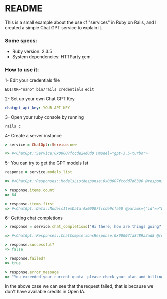 # README

This is a small example about the use of "services" in Ruby on Rails, and I created a simple Chat GPT service to explain it.

### Some specs:
* Ruby version: 2.3.5
* System dependencies: HTTParty gem.

### How to use it:
1- Edit your credentials file

```
EDITOR="nano" bin/rails credentials:edit
```

2- Set up your own Chat GPT Key

```yaml
chatgpt_api_key: YOUR-API-KEY
```

3- Open your ruby console by running

```
rails c
```

4- Create a server instance

```ruby
> service = ChatGpt::Service.new

=> #<ChatGpt::Service:0x00007fccde2ed0d0 @model="gpt-3.5-turbo">
```

5- You can try to get the GPT models list

```ruby
response = service.models_list

=> #<ChatGpt::Responses::ModelsListResponse:0x00007fccdd7d6390 @response=#<HTTParty::Response:0x7fccdd6c7ad0 parsed_response={"object"=>"list", "data"=>[{"id"=>"babbage", "object"=>"model", "created"=>1649358449, "owned_by"=>"openai", "permission"=>[{"id"=>"modelperm-49FUp5v084tBB49tC4z8LPH5", ...>

> response.items.count
=> 64

> response.items.first
=> #<ChatGpt::Data::ModelsItemData:0x00007fccde9cfa60 @params={"id"=>"babbage", "object"=>"model", "created"=>1649358449, "owned_by"=>"openai", "permission"=>[{"id"=>"modelperm-49FUp5v084tBB49tC4z8LPH5", "object"=>"model_permission", "created"=>1669085501, "allow_create_engine"=>false, "allow_sampling"=>true, "allow_logprobs"=>true, "allow_search_indices"=>false, "allow_view"=>true, "allow_fine_tuning"=>false, "organization"=>"*", "group"=>nil, "is_blocking"=>false}], "root"=>"babbage", "parent"=>nil}>
```

6- Getting chat completions

```ruby
> response = service.chat_completions('Hi there, how are things going?')

=> #<ChatGpt::Responses::ChatCompletionsResponse:0x00007fa8489a3ad8 @response=#<HTTParty::Response:0x7fa84832c1f0 parsed_response={"error"=>{"message"=>"You exceeded your current quota, please check your plan and billing details.", "type"=>"insufficient_quota", "param"=>nil, "code"=>nil}}, @response=#<Net::HTTPTooManyRequests 429 Too Many Requests readbody=true>, @headers={"date"=>["Tue, 18 Apr 2023 20:54:09 GMT"], "content-type"=>["application/json; charset=utf-8"], "content-length"=>["206"], "connection"=>["close"], "vary"=>["Origin"], "x-request-id"=>["b2e9b52f6476758a72b70bf90c867a15"], "strict-transport-security"=>["max-age=15724800; includeSubDomains"], "cf-cache-status"=>["DYNAMIC"], "set-cookie"=>["_cfuvid=AP3xUqi9gUflC6fFHe_8lCf3Ey46dBZ0dCaDCMYqAG0-1681851249495-0-604800000; path=/; domain=.api.openai.com; HttpOnly; Secure; SameSite=None"], "server"=>["cloudflare"], "cf-ray"=>["7b9fcd23a9c6a789-EZE"], "alt-svc"=>["h3=\":443\"; ma=86400, h3-29=\":443\"; ma=86400"]}>>

> response.successful?
=> false

> response.failed?
=> true

> response.error_message
=> "You exceeded your current quota, please check your plan and billing details."

```

In the above case we can see that the request failed, that is because we don't have available credits in Open IA.


